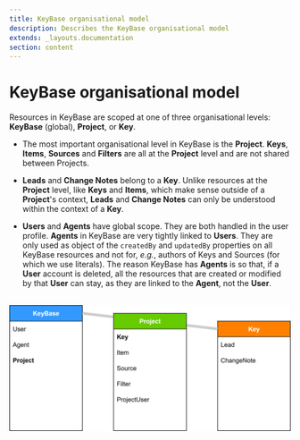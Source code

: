 ```yaml
---
title: KeyBase organisational model
description: Describes the KeyBase organisational model
extends: _layouts.documentation
section: content
---
```


# KeyBase organisational model

Resources in KeyBase are scoped at one of three organisational levels:
**KeyBase** (global), **Project**, or **Key**.

-   The most important organisational level in KeyBase is the **Project**.
    **Keys**, **Items**, **Sources** and **Filters** are all at the **Project**
    level and are not shared between Projects.

-   **Leads** and **Change Notes** belong to a **Key**. Unlike resources at the
    **Project** level, like **Keys** and **Items**, which make sense outside of
    a **Project**'s context, **Leads** and **Change Notes** can only be
    understood within the context of a **Key**.

-   **Users** and **Agents** have global scope. They are both handled in the
    user profile. **Agents** in KeyBase are very tightly linked to **Users**.
    They are only used as object of the `createdBy` and `updatedBy` properties
    on all KeyBase resources and not for, _e.g._, authors of Keys and Sources
    (for which we use literals). The reason KeyBase has **Agents** is so that,
    if a **User** account is deleted, all the resources that are created or
    modified by that **User** can stay, as they are linked to the **Agent**, not
    the **User**.
   
&emsp;![organisational model](/assets/images/keybase/keybase-organisational-model.drawio.svg)

